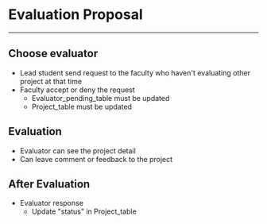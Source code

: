 # Evaluation Proposal

---
## Choose evaluator
- Lead student send request to the faculty who haven't evaluating other project at that time
- Faculty accept or deny the request
    - Evaluator_pending_table must be updated
    - Project_table must be updated
## Evaluation
- Evaluator can see the project detail
- Can leave comment or feedback to the project
## After Evaluation
- Evaluator response
  - Update "status" in Project_table
